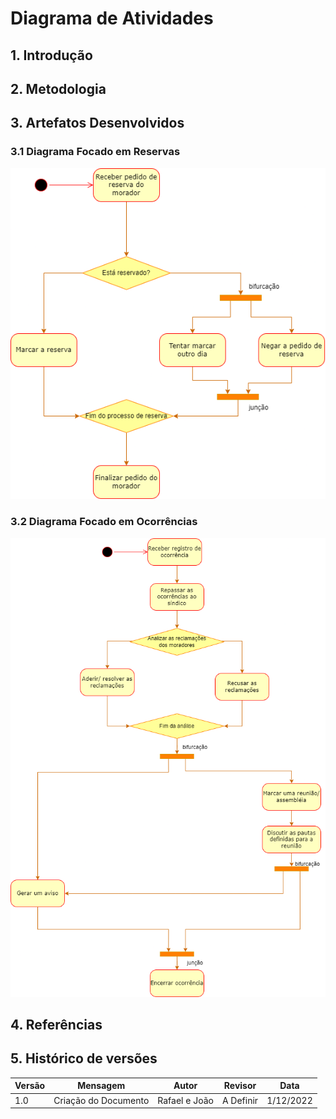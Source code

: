 # Diagrama de Atividades

## 1. Introdução

## 2. Metodologia

## 3. Artefatos Desenvolvidos

### 3.1 Diagrama Focado em Reservas

![image](../assets/Diagrama_Atividades_reserva.drawio.png)

### 3.2 Diagrama Focado em Ocorrências

![image](../assets/Diagrama_Atividades_ocorrencia.drawio.png)

## 4. Referências

## 5. Histórico de versões
  
| Versão | Mensagem                   | Autor        | Revisor       | Data       |
|--------|----------------------------|--------------|---------------|------------|
| 1.0    | Criação do Documento       | Rafael e João | A Definir | 1/12/2022 |